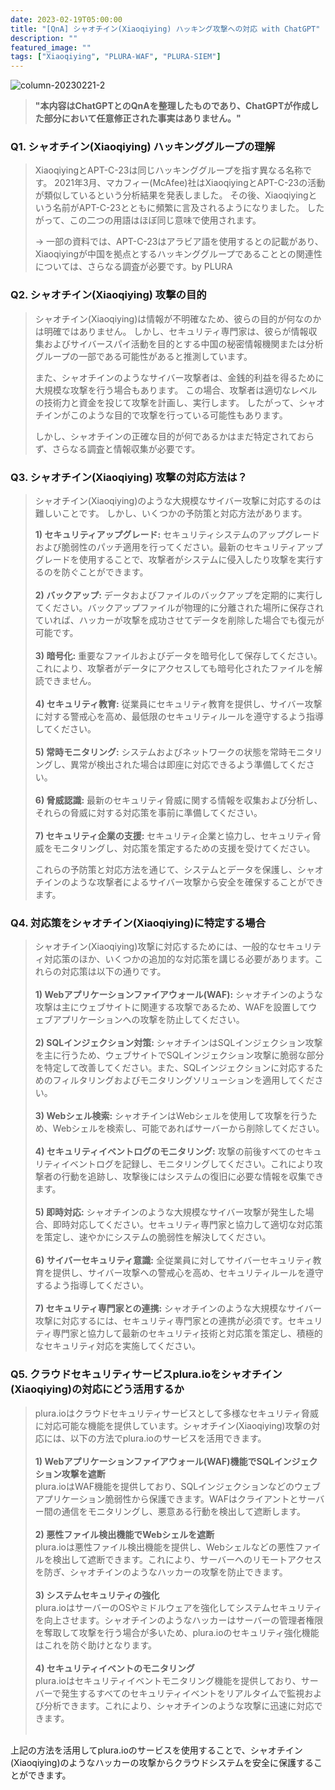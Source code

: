 ```yaml
---
date: 2023-02-19T05:00:00
title: "[QnA] シャオチイン(Xiaoqiying) ハッキング攻撃への対応 with ChatGPT"
description: ""
featured_image: ""
tags: ["Xiaoqiying", "PLURA-WAF", "PLURA-SIEM"]
---
```


![column-20230221-2](https://github.com/user-attachments/assets/21ff805a-4fe5-4b7f-9a07-da372112f997)

> **"本内容はChatGPTとのQnAを整理したものであり、ChatGPTが作成した部分において任意修正された事実はありません。"**

### Q1. シャオチイン(Xiaoqiying) ハッキンググループの理解
> XiaoqiyingとAPT-C-23は同じハッキンググループを指す異なる名称です。
> 2021年3月、マカフィー(McAfee)社はXiaoqiyingとAPT-C-23の活動が類似しているという分析結果を発表しました。
> その後、Xiaoqiyingという名前がAPT-C-23とともに頻繁に言及されるようになりました。
> したがって、この二つの用語はほぼ同じ意味で使用されます。
> 
> → 一部の資料では、APT-C-23はアラビア語を使用するとの記載があり、Xiaoqiyingが中国を拠点とするハッキンググループであることとの関連性については、さらなる調査が必要です。by PLURA

### Q2. シャオチイン(Xiaoqiying) 攻撃の目的
> シャオチイン(Xiaoqiying)は情報が不明確なため、彼らの目的が何なのかは明確ではありません。
> しかし、セキュリティ専門家は、彼らが情報収集およびサイバースパイ活動を目的とする中国の秘密情報機関または分析グループの一部である可能性があると推測しています。
> 
> また、シャオチインのようなサイバー攻撃者は、金銭的利益を得るために大規模な攻撃を行う場合もあります。
> この場合、攻撃者は適切なレベルの技術力と資金を投じて攻撃を計画し、実行します。
> したがって、シャオチインがこのような目的で攻撃を行っている可能性もあります。
>
> しかし、シャオチインの正確な目的が何であるかはまだ特定されておらず、さらなる調査と情報収集が必要です。

### Q3. シャオチイン(Xiaoqiying) 攻撃の対応方法は？
> シャオチイン(Xiaoqiying)のような大規模なサイバー攻撃に対応するのは難しいことです。
> しかし、いくつかの予防策と対応方法があります。
>
> **1) セキュリティアップグレード:** セキュリティシステムのアップグレードおよび脆弱性のパッチ適用を行ってください。最新のセキュリティアップグレードを使用することで、攻撃者がシステムに侵入したり攻撃を実行するのを防ぐことができます。<br><br>
> **2) バックアップ:** データおよびファイルのバックアップを定期的に実行してください。バックアップファイルが物理的に分離された場所に保存されていれば、ハッカーが攻撃を成功させてデータを削除した場合でも復元が可能です。<br><br>
> **3) 暗号化:** 重要なファイルおよびデータを暗号化して保存してください。これにより、攻撃者がデータにアクセスしても暗号化されたファイルを解読できません。<br><br>
> **4) セキュリティ教育:** 従業員にセキュリティ教育を提供し、サイバー攻撃に対する警戒心を高め、最低限のセキュリティルールを遵守するよう指導してください。<br><br>
> **5) 常時モニタリング:** システムおよびネットワークの状態を常時モニタリングし、異常が検出された場合は即座に対応できるよう準備してください。<br><br>
> **6) 脅威認識:** 最新のセキュリティ脅威に関する情報を収集および分析し、それらの脅威に対する対応策を事前に準備してください。<br><br>
> **7) セキュリティ企業の支援:** セキュリティ企業と協力し、セキュリティ脅威をモニタリングし、対応策を策定するための支援を受けてください。<br>
> 
> これらの予防策と対応方法を通じて、システムとデータを保護し、シャオチインのような攻撃者によるサイバー攻撃から安全を確保することができます。

### Q4. 対応策をシャオチイン(Xiaoqiying)に特定する場合
> シャオチイン(Xiaoqiying)攻撃に対応するためには、一般的なセキュリティ対応策のほか、いくつかの追加的な対応策を講じる必要があります。これらの対応策は以下の通りです。<br><br>
> **1) Webアプリケーションファイアウォール(WAF):** シャオチインのような攻撃は主にウェブサイトに関連する攻撃であるため、WAFを設置してウェブアプリケーションへの攻撃を防止してください。<br><br>
> **2) SQLインジェクション対策:** シャオチインはSQLインジェクション攻撃を主に行うため、ウェブサイトでSQLインジェクション攻撃に脆弱な部分を特定して改善してください。また、SQLインジェクションに対応するためのフィルタリングおよびモニタリングソリューションを適用してください。<br><br>
> **3) Webシェル検索:** シャオチインはWebシェルを使用して攻撃を行うため、Webシェルを検索し、可能であればサーバーから削除してください。<br><br>
> **4) セキュリティイベントログのモニタリング:** 攻撃の前後すべてのセキュリティイベントログを記録し、モニタリングしてください。これにより攻撃者の行動を追跡し、攻撃後にはシステムの復旧に必要な情報を収集できます。<br><br>
> **5) 即時対応:** シャオチインのような大規模なサイバー攻撃が発生した場合、即時対応してください。セキュリティ専門家と協力して適切な対応策を策定し、速やかにシステムの脆弱性を解決してください。<br><br>
> **6) サイバーセキュリティ意識:** 全従業員に対してサイバーセキュリティ教育を提供し、サイバー攻撃への警戒心を高め、セキュリティルールを遵守するよう指導してください。<br><br>
> **7) セキュリティ専門家との連携:** シャオチインのような大規模なサイバー攻撃に対応するには、セキュリティ専門家との連携が必須です。セキュリティ専門家と協力して最新のセキュリティ技術と対応策を策定し、積極的なセキュリティ対応を実施してください。<br>

### Q5. クラウドセキュリティサービスplura.ioをシャオチイン(Xiaoqiying)の対応にどう活用するか
> plura.ioはクラウドセキュリティサービスとして多様なセキュリティ脅威に対応可能な機能を提供しています。シャオチイン(Xiaoqiying)攻撃の対応には、以下の方法でplura.ioのサービスを活用できます。<br><br>
> **1) Webアプリケーションファイアウォール(WAF)機能でSQLインジェクション攻撃を遮断**  
plura.ioはWAF機能を提供しており、SQLインジェクションなどのウェブアプリケーション脆弱性から保護できます。WAFはクライアントとサーバー間の通信をモニタリングし、悪意ある行動を検出して遮断します。<br><br>
> **2) 悪性ファイル検出機能でWebシェルを遮断**  
plura.ioは悪性ファイル検出機能を提供し、Webシェルなどの悪性ファイルを検出して遮断できます。これにより、サーバーへのリモートアクセスを防ぎ、シャオチインのようなハッカーの攻撃を防止できます。<br><br>
> **3) システムセキュリティの強化**  
plura.ioはサーバーのOSやミドルウェアを強化してシステムセキュリティを向上させます。シャオチインのようなハッカーはサーバーの管理者権限を奪取して攻撃を行う場合が多いため、plura.ioのセキュリティ強化機能はこれを防ぐ助けとなります。<br><br>
> **4) セキュリティイベントのモニタリング**  
plura.ioはセキュリティイベントモニタリング機能を提供しており、サーバーで発生するすべてのセキュリティイベントをリアルタイムで監視および分析できます。これにより、シャオチインのような攻撃に迅速に対応できます。<br><br>

上記の方法を活用してplura.ioのサービスを使用することで、シャオチイン(Xiaoqiying)のようなハッカーの攻撃からクラウドシステムを安全に保護することができます。
